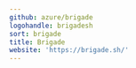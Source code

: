 ```yaml
---
github: azure/brigade
logohandle: brigadesh
sort: brigade
title: Brigade
website: 'https://brigade.sh/'
---
```

